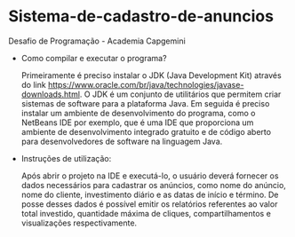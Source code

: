 # Sistema-de-cadastro-de-anuncios
Desafio de Programação - Academia Capgemini

- Como compilar e executar o programa?

  Primeiramente é preciso instalar o JDK (Java Development Kit) através do link https://www.oracle.com/br/java/technologies/javase-downloads.html.
O JDK é um conjunto de utilitários que permitem criar sistemas de software para a plataforma Java. Em seguida é preciso instalar um ambiente de desenvolvimento do programa, como o NetBeans IDE por exemplo, que é uma IDE que proporciona um ambiente de desenvolvimento integrado gratuito e de código aberto para desenvolvedores de software na linguagem Java.

- Instruções de utilização:

  Após abrir o projeto na IDE e executá-lo, o usuário deverá fornecer os dados necessários para cadastrar os anúncios, como nome do anúncio, nome do cliente, investimento diário e as datas de início e término. De posse desses dados é possível emitir os relatórios referentes ao valor total investido, quantidade máxima de cliques, compartilhamentos e visualizações respectivamente.
